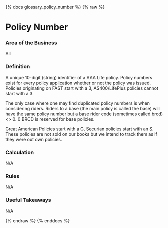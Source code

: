 {% docs glossary_policy_number %}
{% raw %}

<a name="policy_number"></a>
# Policy Number

### Area of the Business
All

### Definition
A unique 10-digit (string) identifier of a AAA Life policy. Policy numbers exist for every policy 
application whether or not the policy was issued. Policies originating on FAST start with a 3, 
AS400/LifePlus policies cannot start with a 3. 

The only case where one may find duplicated policy numbers is when considering riders. Riders to
a base (the main policy is called the base) will have the same policy number but a base rider
code (sometimes called brcd) <> 0. 0 BRCD is reserved for base policies.

Great American Policies start with a G, Securian policies start with an S.
These policies are not sold on our books but we intend to track them as if 
they were out own policies.  

### Calculation
N/A

### Rules
N/A

### Useful Takeaways
N/A

{% endraw %}
{% enddocs %}